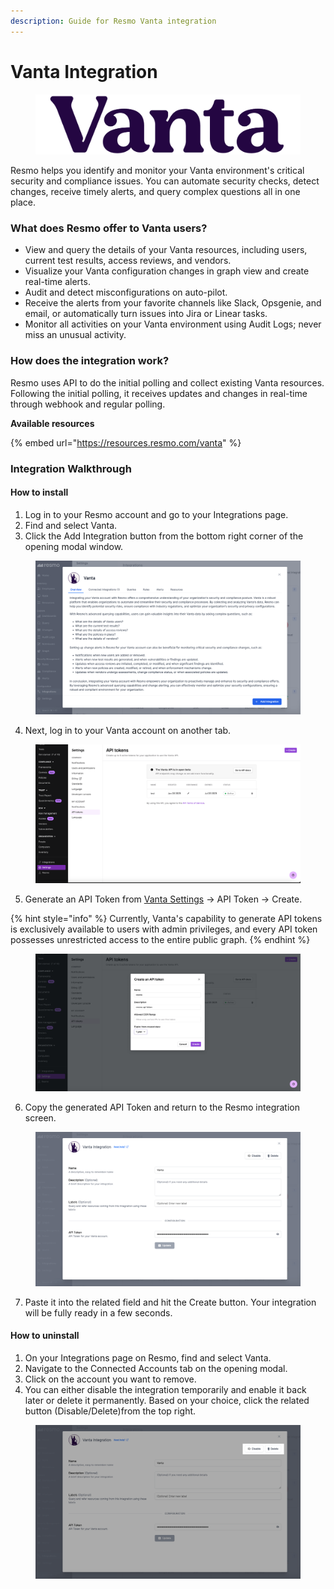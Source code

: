 ```yaml
---
description: Guide for Resmo Vanta integration
---
```


# Vanta Integration

<figure><img src="../.gitbook/assets/vanta-logo.png" alt=""><figcaption></figcaption></figure>

Resmo helps you identify and monitor your Vanta environment's critical security and compliance issues. You can automate security checks, detect changes, receive timely alerts, and query complex questions all in one place.

### What does Resmo offer to Vanta users?

* View and query the details of your Vanta resources, including users, current test results, access reviews, and vendors.
* Visualize your Vanta configuration changes in graph view and create real-time alerts.
* Audit and detect misconfigurations on auto-pilot.
* Receive the alerts from your favorite channels like Slack, Opsgenie, and email, or automatically turn issues into Jira or Linear tasks.
* Monitor all activities on your Vanta environment using Audit Logs; never miss an unusual activity.

### How does the integration work?

Resmo uses API to do the initial polling and collect existing Vanta resources. Following the initial polling, it receives updates and changes in real-time through webhook and regular polling.

**Available resources**

{% embed url="https://resources.resmo.com/vanta" %}

### Integration Walkthrough

#### How to install

1. Log in to your Resmo account and go to your Integrations page.
2. Find and select Vanta.
3. Click the Add Integration button from the bottom right corner of the opening modal window.

<figure><img src="../.gitbook/assets/add-vanta.png" alt=""><figcaption></figcaption></figure>

4. Next, log in to your Vanta account on another tab.

<figure><img src="../.gitbook/assets/vanta-settings.png" alt=""><figcaption></figcaption></figure>

5. Generate an API Token from [Vanta Settings](https://app.vanta.com/api-tokens) -> API Token -> Create.

{% hint style="info" %}
Currently, Vanta's capability to generate API tokens is exclusively available to users with admin privileges, and every API token possesses unrestricted access to the entire public graph.
{% endhint %}

<figure><img src="../.gitbook/assets/vanta-api-token.png" alt=""><figcaption></figcaption></figure>

6. Copy the generated API Token and return to the Resmo integration screen.

<figure><img src="../.gitbook/assets/paste-api.png" alt=""><figcaption></figcaption></figure>

7. Paste it into the related field and hit the Create button. Your integration will be fully ready in a few seconds.

#### How to uninstall

1. On your Integrations page on Resmo, find and select Vanta.
2. Navigate to the Connected Accounts tab on the opening modal.
3. Click on the account you want to remove.
4. You can either disable the integration temporarily and enable it back later or delete it permanently. Based on your choice, click the related button (Disable/Delete)from the top right.

<figure><img src="../.gitbook/assets/disable-integration (1).png" alt=""><figcaption></figcaption></figure>
